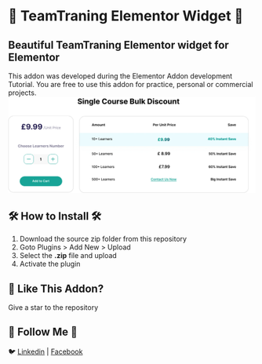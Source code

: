 # 💜 TeamTraning Elementor Widget 💜

## Beautiful TeamTraning Elementor widget for Elementor

This addon was developed during the Elementor Addon development Tutorial. You are free to use this addon for practice, personal or commercial projects.
![GitHub Light](https://raw.githubusercontent.com/iamrealfarhanbd/TeamTraning-Elementor-Widget/main/TeamTraning%20Elementor%20Widget.jpg)
## 🛠️ How to Install 🛠️

1. Download the source zip folder from this repository
2. Goto Plugins > Add New > Upload
3. Select the **.zip** file and upload
4. Activate the plugin

## 💜 Like This Addon?

Give a star to the repository

## 🧔 Follow Me 🧔

🐦 [Linkedin](https://bd.linkedin.com/in/iamrealfarhanbd) | [Facebook](https://www.facebook.com/iamrealfarhanbd/)

